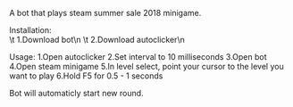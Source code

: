A bot that plays steam summer sale 2018 minigame.

Installation:  
 \t 1.Download bot\n
 \t 2.Download autoclicker\n

Usage:
  1.Open autoclicker
  2.Set interval to 10 milliseconds
  3.Open bot
  4.Open steam minigame
  5.In level select, point your cursor to the level you want to play
  6.Hold F5 for 0.5 - 1 seconds
  
Bot will automaticly start new round.
